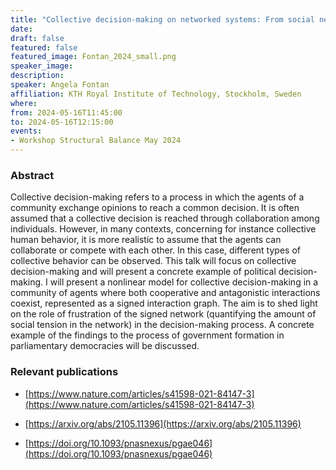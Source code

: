 ```yaml
---
title: "Collective decision-making on networked systems: From social networks to political decision-making"
date:
draft: false
featured: false
featured_image: Fontan_2024_small.png
speaker_image:
description:
speaker: Angela Fontan
affiliation: KTH Royal Institute of Technology, Stockholm, Sweden
where:
from: 2024-05-16T11:45:00
to: 2024-05-16T12:15:00
events:
- Workshop Structural Balance May 2024 
---
```



### Abstract

Collective decision-making refers to a process in which the agents of a community exchange opinions to reach a common decision. It is often assumed that a collective decision is reached through collaboration among individuals. However, in many contexts, concerning for instance collective human behavior, it is more realistic to assume that the agents can collaborate or compete with each other. In this case, different types of collective behavior can be observed. This talk will focus on collective decision-making and will present a concrete example of political decision-making. I will present a nonlinear model for collective decision-making in a community of agents where both cooperative and antagonistic interactions coexist, represented as a signed interaction graph. The aim is to shed light on the role of frustration of the signed network (quantifying the amount of social tension in the network) in the decision-making process. A concrete example of the findings to the process of government formation in parliamentary democracies will be discussed.



### Relevant publications 


- [https://www.nature.com/articles/s41598-021-84147-3](https://www.nature.com/articles/s41598-021-84147-3)

- [https://arxiv.org/abs/2105.11396](https://arxiv.org/abs/2105.11396)

- [https://doi.org/10.1093/pnasnexus/pgae046](https://doi.org/10.1093/pnasnexus/pgae046)

